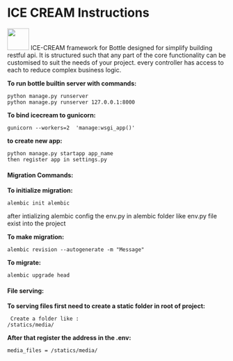 # **ICE CREAM Instructions** 

<img src="https://raw.githubusercontent.com/xenups/bottle_restfool/master/ICECREAM/statics/images/ice.png" width="50" height="50">
ICE-CREAM framework for Bottle designed for simplify building restful api. It is structured such that any part of the core functionality can be customised to suit the needs of your project. every controller has access to each to reduce complex business logic.

**To run bottle builtin server with commands:**
    
    python manage.py runserver 
    python manage.py runserver 127.0.0.1:8000

**To bind icecream to gunicorn:**
    
    gunicorn --workers=2  'manage:wsgi_app()'
    

**to create new app:**

    python manage.py startapp app_name
    then register app in settings.py

#### **Migration Commands:**
**To initialize migration:**

    alembic init alembic
after intializing alembic config the env.py in alembic folder  like env.py file exist into the  project

**To make migration:**

    alembic revision --autogenerate -m "Message"

**To migrate:**

    alembic upgrade head


 #### **File serving:**
**To serving files first  need to create a static folder in root of project:**

     Create a folder like :
    /statics/media/
**After that register the address in the .env:**

    media_files = /statics/media/
